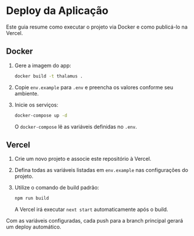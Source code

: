 # Deploy da Aplicação

Este guia resume como executar o projeto via Docker e como publicá-lo na Vercel.

## Docker

1. Gere a imagem do app:

   ```bash
   docker build -t thalamus .
   ```

2. Copie `env.example` para `.env` e preencha os valores conforme seu ambiente.

3. Inicie os serviços:

   ```bash
   docker-compose up -d
   ```

   O `docker-compose` lê as variáveis definidas no `.env`.

## Vercel

1. Crie um novo projeto e associe este repositório à Vercel.
2. Defina todas as variáveis listadas em `env.example` nas configurações do projeto.
3. Utilize o comando de build padrão:

   ```bash
   npm run build
   ```

   A Vercel irá executar `next start` automaticamente após o build.

Com as variáveis configuradas, cada push para a branch principal gerará um deploy automático.
